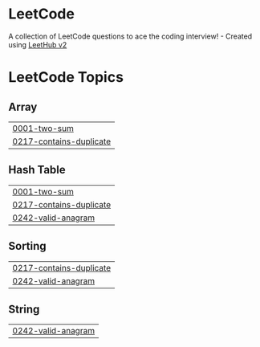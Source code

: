 # LeetCode
A collection of LeetCode questions to ace the coding interview! - Created using [LeetHub v2](https://github.com/arunbhardwaj/LeetHub-2.0)

<!---LeetCode Topics Start-->
# LeetCode Topics
## Array
|  |
| ------- |
| [0001-two-sum](https://github.com/ArturHeBraga/LeetCode/tree/master/0001-two-sum) |
| [0217-contains-duplicate](https://github.com/ArturHeBraga/LeetCode/tree/master/0217-contains-duplicate) |
## Hash Table
|  |
| ------- |
| [0001-two-sum](https://github.com/ArturHeBraga/LeetCode/tree/master/0001-two-sum) |
| [0217-contains-duplicate](https://github.com/ArturHeBraga/LeetCode/tree/master/0217-contains-duplicate) |
| [0242-valid-anagram](https://github.com/ArturHeBraga/LeetCode/tree/master/0242-valid-anagram) |
## Sorting
|  |
| ------- |
| [0217-contains-duplicate](https://github.com/ArturHeBraga/LeetCode/tree/master/0217-contains-duplicate) |
| [0242-valid-anagram](https://github.com/ArturHeBraga/LeetCode/tree/master/0242-valid-anagram) |
## String
|  |
| ------- |
| [0242-valid-anagram](https://github.com/ArturHeBraga/LeetCode/tree/master/0242-valid-anagram) |
<!---LeetCode Topics End-->